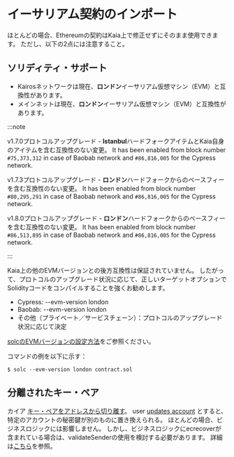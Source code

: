 # イーサリアム契約のインポート

ほとんどの場合、Ethereumの契約はKaia上で修正せずにそのまま使用できます。
ただし、以下の2点には注意すること。

## ソリディティ・サポート<a id="solidity-support"></a>

- Kairosネットワークは現在、**ロンドン**イーサリアム仮想マシン（EVM）と互換性があります。
- メインネットは現在、**ロンドン**イーサリアム仮想マシン（EVM）と互換性があります。

:::note

v1.7.0プロトコルアップグレード - **Istanbul**ハードフォークアイテムとKaia自身のアイテムを含む互換性のない変更。
It has been enabled from block number `#75,373,312` in case of Baobab network and `#86,816,005` for the Cypress network.

v1.7.3プロトコルアップグレード - **ロンドン**ハードフォークからのベースフィーを含む互換性のない変更。
It has been enabled from block number `#80,295,291` in case of Baobab network and `#86,816,005` for the Cypress network.

v1.8.0プロトコルアップグレード - **ロンドン**ハードフォークからのベースフィーを含む互換性のない変更。
It has been enabled from block number `#86,513,895` in case of Baobab network and `#86,816,005` for the Cypress network.

:::

Kaia上の他のEVMバージョンとの後方互換性は保証されていません。
したがって、プロトコルのアップグレード状況に応じて、正しいターゲットオプションでSolidityコードをコンパイルすることを強くお勧めします。

- Cypress: --evm-version london
- Baobab: --evm-version london
- その他（プライベート／サービスチェーン）：プロトコルのアップグレード状況に応じて決定

[solcのEVMバージョンの設定方法](https://solidity.readthedocs.io/en/latest/using-the-compiler.html#setting-the-evm-version-to-target)をご参照ください。

コマンドの例を以下に示す：

```
$ solc --evm-version london contract.sol
```

## 分離されたキー・ペア<a id="decoupled-key-pairs"></a>

カイア [キー・ペアをアドレスから切り離す](../../learn/accounts.md#decoupling-key-pairs-from-addresses)。 user [updates account](../../learn/transactions/basic.md#txtypeaccountupdate) とすると、特定のアカウントの秘密鍵が別のものに置き換えられる。 ほとんどの場合、ビジネスロジックには影響しません。 しかし、ビジネスロジックにecrecoverが含まれている場合は、validateSenderの使用を検討する必要があります。 詳細は[こちら](../../learn/computation/precompiled-contracts.md)を参照。

